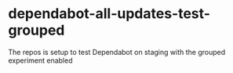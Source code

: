 # dependabot-all-updates-test-grouped

The repos is setup to test Dependabot on staging with the grouped experiment enabled
